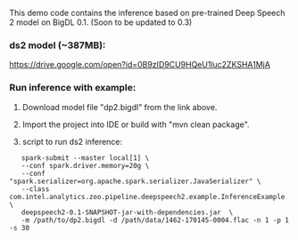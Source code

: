 
This demo code contains the inference based on pre-trained Deep Speech 2 model on BigDL 0.1. (Soon to be updated to 0.3)

### ds2 model (~387MB):
https://drive.google.com/open?id=0B9zID9CU9HQeU1luc2ZKSHA1MjA


### Run inference with example:

1. Download model file "dp2.bigdl" from the link above.

2. Import the project into IDE or build with "mvn clean package".

3. script to run ds2 inference:

```shell
   spark-submit --master local[1] \
   --conf spark.driver.memory=20g \
   --conf "spark.serializer=org.apache.spark.serializer.JavaSerializer" \
   --class com.intel.analytics.zoo.pipeline.deepspeech2.example.InferenceExample \
   deepspeech2-0.1-SNAPSHOT-jar-with-dependencies.jar  \
   -m /path/to/dp2.bigdl -d /path/data/1462-170145-0004.flac -n 1 -p 1 -s 30
   ```



